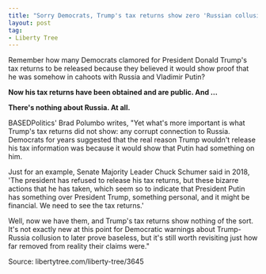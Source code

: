 ```yaml
---
title: "Sorry Democrats, Trump's tax returns show zero 'Russian collusion'"
layout: post
tag:
- Liberty Tree
---
```


Remember how many Democrats clamored for President Donald Trump's tax returns to be released because they believed it would show proof that he was somehow in cahoots with Russia and Vladimir Putin?

**Now his tax returns have been obtained and are public. And …**

**There's nothing about Russia. At all.**

BASEDPolitics' Brad Polumbo writes, "Yet what's more important is what Trump's tax returns did not show: any corrupt connection to Russia. Democrats for years suggested that the real reason Trump wouldn't release his tax information was because it would show that Putin had something on him.

Just for an example, Senate Majority Leader Chuck Schumer said in 2018, 'The president has refused to release his tax returns, but these bizarre actions that he has taken, which seem so to indicate that President Putin has something over President Trump, something personal, and it might be financial. We need to see the tax returns.'

Well, now we have them, and Trump's tax returns show nothing of the sort. It's not exactly new at this point for Democratic warnings about Trump-Russia collusion to later prove baseless, but it's still worth revisiting just how far removed from reality their claims were."

Source: libertytree.com/liberty-tree/3645
